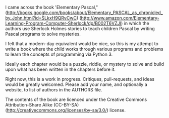 I came across the book 'Elementary Pascal," (http://books.google.com/books/about/Elementary_PASCAL_as_chronicled_by_John.html?id=SLkxH9QRvCwC) (http://www.amazon.com/Elementary-Learning-Program-Computer-Sherlock/dp/B002T6VZJI) in which the authors use Sherlock Holmes stories to teach children Pascal by writing Pascal programs to solve mysteries.

I felt that a modern-day equivalent would be nice, so this is my attempt to write a book where the child works through various programs and problems to learn the concepts of programming via Python 3.

Ideally each chapter would be a puzzle, riddle, or mystery to solve and build upon what has been written in the chapters before it.

Right now, this is a work in progress.  Critiques, pull-requests, and ideas would be greatly welcomed. Please add your name, and optionally a website, to list of authors in the AUTHORS file.

The contents of the book are licenced under the Creative Commons Attribution-Share Alike (CC-BY-SA) (http://creativecommons.org/licenses/by-sa/3.0/) license.
